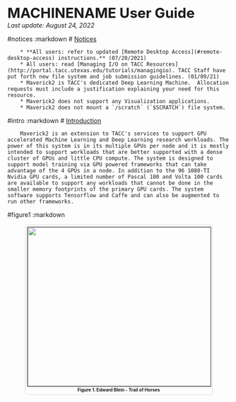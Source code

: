 <style>.help{box-sizing:border-box}.help *,.help *:before,.help *:after{box-sizing:inherit}.row{margin-bottom:10px;margin-left:-15px;margin-right:-15px}.row:before,.row:after{content:" ";display:table}.row:after{clear:both}[class*="col-"]{box-sizing:border-box;float:left;position:relative;min-height:1px;padding-left:15px;padding-right:15px}.col-1-5{width:20%}.col-2-5{width:40%}.col-3-5{width:60%}.col-4-5{width:80%}.col-1-4{width:25%}.col-1-3{width:33.3%}.col-1-2,.col-2-4{width:50%}.col-2-3{width:66.7%}.col-3-4{width:75%}.col-1-1{width:100%}article.help{font-size:1.25em;line-height:1.2em}.text-center{text-align:center}figure{display:block;margin-bottom:20px;line-height:1.42857143;border:1px solid #ddd;border-radius:4px;padding:4px;text-align:center}figcaption{font-weight:bold}.lead{font-size:1.7em;line-height:1.4;font-weight:300}.embed-responsive{position:relative;display:block;height:0;padding:0;overflow:hidden}.embed-responsive-16by9{padding-bottom:56.25%}.embed-responsive .embed-responsive-item,.embed-responsive embed,.embed-responsive iframe,.embed-responsive object,.embed-responsive video{position:absolute;top:0;bottom:0;left:0;width:100%;height:100%;border:0}</style>

<span style="font-size:225%; font-weight:bold;">MACHINENAME User Guide</span><br>
<i>Last update: August 24, 2022</i> 

#notices
	:markdown
		# [Notices](#notices)

		* **All users: refer to updated [Remote Desktop Access](#remote-desktop-access) instructions.** (07/20/2021)
		* All users: read [Managing I/O on TACC Resources](http://portal.tacc.utexas.edu/tutorials/managingio). TACC Staff have put forth new file system and job submission guidelines. (01/09/21)
		* Maverick2 is TACC's dedicated Deep Learning Machine.  Allocation requests must include a justification explaining your need for this resource. 
		* Maverick2 does not support any Visualization applications. 
		* Maverick2 does not mount a `/scratch` (`$SCRATCH`) file system.


#intro
	:markdown
		# [Introduction](#intro)

		Maverick2 is an extension to TACC's services to support GPU accelerated Machine Learning and Deep Learning research workloads. The power of this system is in its multiple GPUs per node and it is mostly intended to support workloads that are better supported with a dense cluster of GPUs and little CPU compute. The system is designed to support model training via GPU powered frameworks that can take advantage of the 4 GPUs in a node. In addition to the 96 1080-TI Nvidia GPU cards, a limited number of Pascal 100 and Volta 100 cards are available to support any workloads that cannot be done in the smaller memory footprints of the primary GPU cards. The system software supports Tensorflow and Caffe and can also be augmented to run other frameworks. 

#figure1
	:markdown
		<figure>
		<img alt="" src="/documents/10157/1181317/Maverick2+-+Trail+of+Horses/6ff2b710-cfd8-42ff-bcc5-118b703e1abe?t=1536611541056" style="width: 600px; border-width: 1px; border-style: solid; height: 360px;" /><figcaption><font size=-2>Figure 1. Edward Blein - Trail of Horses</font></figcaption></figure>

